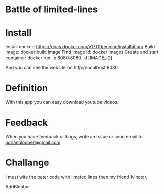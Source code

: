 # Battle of limited-lines

# Install
Install docker: https://docs.docker.com/v17.09/engine/installation/
Build image: docker build image
Find Image id: docker images
Create and start container: docker run -p 8080:8080 -d [IMAGE_ID]

And you can see the website on http://localhost:8080

# Definition
With this app you can easy download youtube videos.

# Feedback
When you have feedback or bugs, write an Issue or send email to adrianbloober@gmail.com

# Challange
I must wite the beter code with limeted lines then my friend Ivinator.

AdriBloober
